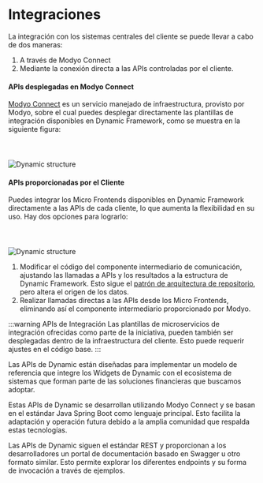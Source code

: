 # Integraciones

La integración con los sistemas centrales del cliente se puede llevar a cabo de dos maneras:

1. A través de Modyo Connect
2. Mediante la conexión directa a las APIs controladas por el cliente.


#### APIs desplegadas en Modyo Connect

[Modyo Connect](/es/connect) es un servicio manejado de infraestructura, provisto por Modyo, sobre el cual puedes desplegar directamente las plantillas de integración disponibles en Dynamic Framework, como se muestra en la siguiente figura:

<img src="/assets/img/dynamic/dynamic_architecture.png" alt="Dynamic structure" style="margin-top: 40px; max-width: 700px;" />

#### APIs proporcionadas por el Cliente

Puedes integrar los Micro Frontends disponibles en Dynamic Framework directamente a las APIs de cada cliente, lo que aumenta la flexibilidad en su uso. Hay dos opciones para lograrlo:

<img src="/assets/img/dynamic/dynamic_architecture2.png" alt="Dynamic structure" style="margin-top: 40px; max-width: 700px;" />

1. Modificar el código del componente intermediario de comunicación, ajustando las llamadas a APIs y los resultados a la estructura de Dynamic Framework. Esto sigue el [patrón de arquitectura de repositorio](https://martinfowler.com/eaaCatalog/repository.html), pero altera el origen de los datos.
2. Realizar llamadas directas a las APIs desde los Micro Frontends, eliminando así el componente intermediario proporcionado por Modyo.

:::warning APIs de Integración
Las plantillas de microservicios de integración ofrecidas como parte de la iniciativa, pueden también ser desplegadas dentro de la infraestructura del cliente. Esto puede requerir ajustes en el código base.
:::

Las APIs de Dynamic están diseñadas para implementar un modelo de referencia que integre los Widgets de Dynamic con el ecosistema de sistemas que forman parte de las soluciones financieras que buscamos adoptar.

Estas APIs de Dynamic se desarrollan utilizando Modyo Connect y se basan en el estándar Java Spring Boot como lenguaje principal. Esto facilita la adaptación y operación futura debido a la amplia comunidad que respalda estas tecnologías.

Las APIs de Dynamic siguen el estándar REST y proporcionan a los desarrolladores un portal de documentación basado en Swagger u otro formato similar. Esto permite explorar los diferentes endpoints y su forma de invocación a través de ejemplos.